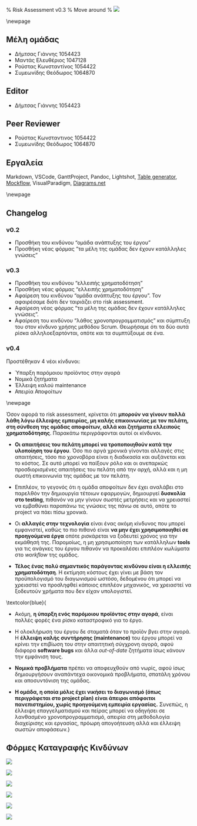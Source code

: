 % Risk Assessment v0.3
% Move around
% ![](images/Logo.jpg)

\newpage

## Μέλη ομάδας
* Δήμτσας Γιάννης 1054423
* Μαντάς Ελευθέριος 1047128
* Ρούστας Κωνσταντίνος 1054422
* Συμεωνίδης Θεόδωρος 1064870

## Editor
* Δήμτσας Γιάννης 1054423

## Peer Reviewer
* Ρούστας Κωνσταντινος 1054422
* Συμεωνίδης Θεόδωρος 1064870

## Εργαλεία
Markdown, VSCode, GanttProject, Pandoc, Lightshot, [Table generator](https://www.tablesgenerator.com/), [Mockflow](https://www.mockflow.com/), VisualParadigm, [Diagrams.net](https://app.diagrams.net/)

\newpage

## Changelog
### v0.2 
* Προσθήκη του κινδύνου “ομάδα ανάπτυξης του έργου”
* Προσθήκη νέας φόρμας “τα μέλη της ομάδας δεν έχουν κατάλληλες γνώσεις”

### v0.3
* Προσθήκη του κινδύνου “ελλειπής χρηματοδότηση”
* Προσθήκη νέας φόρμας “ελλειπής χρηματοδότηση”
* Αφαίρεση του κινδύνου “ομάδα ανάπτυξης του έργου”. Τον αφαιρέσαμε διότι δεν ταιριάζει στο risk assessment.
* Αφαίρεση νέας φόρμας “τα μέλη της ομάδας δεν έχουν κατάλληλες γνώσεις”.
* Αφαίρεση του κινδύνου “λάθος χρονοπρογραμματισμός” και σύμπτυξη του στον κίνδυνο χρήσης μεθόδου Scrum. Θεωρήσαμε ότι τα δύο αυτά ρίσκα αλληλοεξαρτόνται, οπότε και τα συμπτύξουμε σε ένα.

### v0.4
Προστέθηκαν 4 νέοι κίνδυνοι:
* Ύπαρξη παρόμοιου προϊόντος στην αγορά
* Νομικά ζητήματα
* Έλλειψη καλού maintenance
* Απειρία Αποφοίτων

\newpage

Όσον αφορά το risk assessment, κρίνεται ότι **μπορούν να γίνουν πολλά λάθη λόγω έλλειψης εμπειρίας, μη καλής επικοινωνίας με τον πελάτη, στη σύνθεση της ομάδας αποφοίτων, αλλά και ζητήματα ελλειπούς χρηματοδότησης**. Παρακάτω περιγράφονται αυτοί οι κίνδυνοι.

* **Oι απαιτήσεις του πελάτη μπορεί να τροποποιηθούν κατά την υλοποίηση του έργου**. Όσο πιο αργά χρονικά γίνονται αλλαγές στις απαιτήσεις, τόσο πιο χρονοβόρα είναι η διαδικασία και αυξάνεται και το κόστος. Σε αυτό μπορεί να παίξουν ρόλο και οι ανεπαρκώς προσδιορισμένες απαιτήσεις του πελάτη από την αρχή, αλλά και η μη σωστή επικοινωνία της ομάδας με τον πελάτη.

* Επιπλέον, το γεγονός ότι η ομάδα αποφοίτων δεν έχει αναλάβει στο παρελθόν την δημιουργία τέτοιων εφαρμογών, δημιουργεί **δυσκολία στο testing**, πιθανόν να μην γίνουν σωστές μετρήσεις και να χρειαστεί να εμβαθύνει παραπάνω τις γνώσεις της πάνω σε αυτό, οπότε το project να πάει πίσω χρονικά.

* Οι **αλλαγές στην τεχνολογία** είναι ένας ακόμη κίνδυνος που μπορεί εμφανιστεί, καθώς το πιο πιθανό είναι **να μην έχει χρησιμοποιηθεί σε προηγούμενα έργα** οπότε ρισκάρεται να ξοδευτεί χρόνος για την εκμάθησή της. Παρομοίως, η μη χρησιμοποίηση των κατάλληλων **tools** για τις ανάγκες του έργου πιθανόν να προκαλέσει επιπλέον κωλύματα στο *workflow* της ομάδος.

* **Τέλος ένας πολύ σημαντικός παράγοντας κινδύνου είναι η ελλειπής χρηματοδότηση**. Η εκτίμηση κόστους έχει γίνει με βάση τον προϋπολογισμό του διαγωνισμού ωστόσο, δεδομένου ότι μπορεί να χρειαστεί να προσληφθεί κάποιος επιπλέον μηχανικός, να χρειαστεί να ξοδευτούν χρήματα που δεν είχαν υπολογιστεί. 

\textcolor{blue}{
    
* Ακόμη, **η ύπαρξη ενός παρόμοιου προϊόντος στην αγορά**, είναι πολλές φορές ένα ρίσκο καταστροφικό για το έργο. 

* Η ολοκλήρωση του έργου δε σταματά όταν το προϊόν βγει στην αγορά. Η **έλλειψη καλής συντήρησης (maintenance)** του έργου μπορεί να κρίνει την επιβίωση του στην απαιτητική σύγχρονη αγορά, αφού διάφορα **software bugs** και άλλα *out-of-date* ζητήματα ίσως κάνουν την εμφάνιση τους.

* **Νομικά προβλήματα** πρέπει να αποφευχθούν από νωρίς, αφού ίσως δημιουργήσουν αναπάντεχα οικονομικά προβλήματα, σπατάλη χρόνου και αποσυντόνιση της ομάδας. 

* **Η ομάδα, η οποία μόλις έχει νικήσει το διαγωνισμό (όπως περιγράφεται στο project plan) είναι άπειροι απόφοιτοι πανεπιστημίου, χωρίς προηγούμενη εμπειρία εργασίας.** Συνεπώς, η έλλειψη επαγγελματισμού και πείρας μπορεί να οδηγήσει σε λανθασμένο χρονοπρογραμματισμό, απειρία στη μεθοδολογία διαχείρισης και εργασίας, πρόωρη απογοήτευση αλλά και έλλειψη σωστών αποφάσεων.}

## Φόρμες Καταγραφής Κινδύνων

![](images/Risk-assessment-Form-Scheduling.png)


![](images/Risk-assessment-Form-Client.png)


![](images/Risk-assessment-Form-Testing.png)


![](images/Risk-assessment-Form-Scrum.png)


![](images/Risk-assessment-Form-Knowledge.png)


![](images/Risk-assessment-Form-Xrimatodotisi.png)